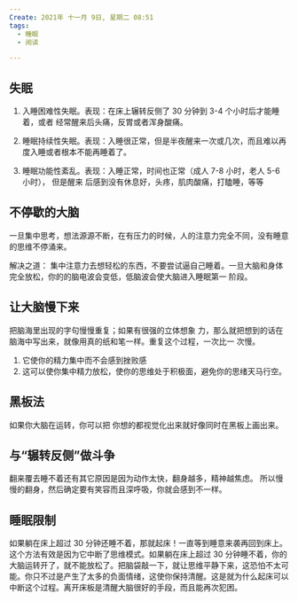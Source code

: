 ```yaml
---
Create: 2021年 十一月 9日, 星期二 08:51
tags: 
  - 睡眠
  - 阅读

---
```



## 失眠
1. 入睡困难性失眠。表现：在床上辗转反侧了 30 分钟到 3-4 个小时后才能睡着，或者 经常醒来后头痛，反胃或者浑身酸痛。

2. 睡眠持续性失眠。表现：入睡很正常，但是半夜醒来一次或几次，而且难以再度入睡或者根本不能再睡着了。
3. 睡眠功能性紊乱。表现：入睡正常，时间也正常（成人 7-8 小时，老人 5-6 小时）， 但是醒来 后感到没有休息好，头疼，肌肉酸痛，打瞌睡，等等

## 不停歇的大脑
一旦集中思考，想法源源不断，在有压力的时候，人的注意力完全不同，没有睡意的思维不停涌来。

解决之道： 集中注意力去想轻松的东西，不要尝试逼自己睡着。一旦大脑和身体完全放松，你的的脑电波会变低，低脑波会使大脑进入睡眠第一 阶段。

## 让大脑慢下来
把脑海里出现的字句慢慢重复；如果有很强的立体想象 力，那么就把想到的话在脑海中写出来，就像用真的纸和笔一样。重复这个过程，一次比一 次慢。
1. 它使你的精力集中而不会感到挫败感
2. 这可以使你集中精力放松，使你的思维处于积极面，避免你的思绪天马行空。

## 黑板法
如果你大脑在运转，你可以把 你想的都视觉化出来就好像同时在黑板上画出来。

## 与“辗转反侧”做斗争
翻来覆去睡不着还有其它原因是因为动作太快，翻身越多，精神越焦虑。
所以慢慢的翻身，然后确定要有笑容而且深呼吸，你就会感到不一样。

## 睡眠限制
如果躺在床上超过 30 分钟还睡不着，那就起床！一直等到睡意来袭再回到床上。
这个方法有效是因为它中断了思维模式。如果躺在床上超过 30 分钟睡不着，你的大脑运转开了，就不能放松了。把脑袋敲一下，就让思维平静下来，这恐怕不太可能。你只不过是产生了太多的负面情绪，这使你保持清醒。这是就为什么起床可以中断这个过程。离开床板是清醒大脑很好的手段，而且能再次犯困。
